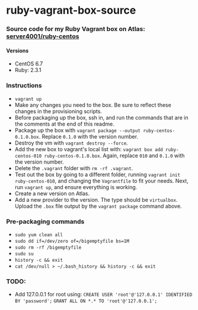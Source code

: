 # ruby-vagrant-box-source

### Source code for my Ruby Vagrant box on Atlas: [server4001/ruby-centos](https://atlas.hashicorp.com/server4001/boxes/ruby-centos)

#### Versions

* CentOS 6.7
* Ruby: 2.3.1

### Instructions

* `vagrant up`
* Make any changes you need to the box. Be sure to reflect these changes in the provisioning scripts.
* Before packaging up the box, ssh in, and run the commands that are in the comments at the end of this readme.
* Package up the box with `vagrant package --output ruby-centos-0.1.0.box`. Replace `0.1.0` with the version number.
* Destroy the vm with `vagrant destroy --force`.
* Add the new box to vagrant's local list with: `vagrant box add ruby-centos-010 ruby-centos-0.1.0.box`. Again, replace `010` and `0.1.0` with the version number.
* Delete the `.vagrant` folder with `rm -rf .vagrant`.
* Test out the box by going to a different folder, running `vagrant init ruby-centos-010`, and changing the `Vagrantfile` to fit your needs. Next, run `vagrant up`, and ensure everything is working.
* Create a new version on Atlas.
* Add a new provider to the version. The type should be `virtualbox`. Upload the `.box` file output by the `vagrant package` command above.

### Pre-packaging commands

* `sudo yum clean all`
* `sudo dd if=/dev/zero of=/bigemptyfile bs=1M`
* `sudo rm -rf /bigemptyfile`
* `sudo su`
* `history -c && exit`
* `cat /dev/null > ~/.bash_history && history -c && exit`

### TODO:

* Add 127.0.0.1 for root using:
`CREATE USER 'root'@'127.0.0.1' IDENTIFIED BY 'password';`
`GRANT ALL ON *.* TO 'root'@'127.0.0.1';`

